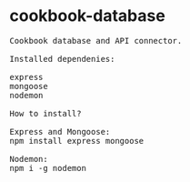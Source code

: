 # cookbook-database

<pre>
Cookbook database and API connector.

Installed dependenies:

express
mongoose
nodemon

How to install?

Express and Mongoose:
npm install express mongoose

Nodemon:
npm i -g nodemon
</pre>
